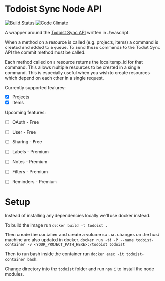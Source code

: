# Todoist Sync Node API
[![Build Status](https://travis-ci.org/alexdunne/todoist-sync-node-api.svg?branch=master)](https://travis-ci.org/alexdunne/todoist-sync-node-api)
[![Code Climate](https://codeclimate.com/github/alexdunne/todoist-sync-node-api/badges/gpa.svg)](https://codeclimate.com/github/alexdunne/todoist-sync-node-api)

A wrapper around the [Todoist Sync API](https://developer.todoist.com/?shell#api-overview) written in Javascript.

When a method on a resource is called (e.g. projects, items) a command is created and added to a queue. To send these commands to the Todist Sync API the commit method must be called.

Each method called on a resource returns the local temp_id for that command. This allows multiple resources to be created in a single command. This is especially useful when you wish to create resources which depend on each other in a single request.

Currently supported features:
- [x] Projects
- [x] Items

Upcoming features:
- [ ] OAuth - Free
- [ ] User - Free
- [ ] Sharing - Free
- [ ] Labels - Premium
- [ ] Notes - Premium
- [ ] Filters - Premium
- [ ] Reminders - Premium


# Setup
Instead of installing any dependencies locally we'll use docker instead.

To build the image run `docker build -t todoist .`

Then create the container and create a volume so that changes on the host machine are also updated in docker.
`docker run -td -P --name todoist-container -v <YOUR_PROJECT_PATH_HERE>:/todoist todoist`

Then to run bash inside the container run `docker exec -it todoist-container bash`.

Change directory into the `todoist` folder and run `npm i` to install the node modules.